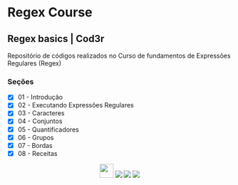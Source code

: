 # Regex Course

## Regex basics | Cod3r

Repositório de códigos realizados no Curso de fundamentos de Expressões Regulares (Regex)

### Seções
- [x] 01 - Introdução
- [x] 02 - Executando Expressões Regulares
- [x] 03 - Caracteres
- [x] 04 - Conjuntos
- [x] 05 - Quantificadores
- [x] 06 - Grupos
- [x] 07 - Bordas
- [x] 08 - Receitas

<div align="center">

  <a href = "https://github.com/MiguelRetroz"><img height="31px" src="https://img.shields.io/badge/GitHub-100000?style=for-the-badge&logo=github&logoColor=white" target="_blank"></a>
  <a href = "https://www.instagram.com/miguel_retroz/"><img src="https://img.shields.io/badge/Instagram-E4405F?style=for-the-badge&logo=instagram&logoColor=white" target="_blank"></a>
  <a href = "mailto:contato.miguelretroz@gmail.com"><img src="https://img.shields.io/badge/-Gmail-%23333?style=for-the-badge&logo=gmail&logoColor=white" target="_blank"></a>
  <a href="https://www.linkedin.com/in/miguelretroz/" target="_blank">
    <img src="https://img.shields.io/badge/LinkedIn-0077B5?style=for-the-badge&logo=linkedin&logoColor=white">
  </a>
</div>